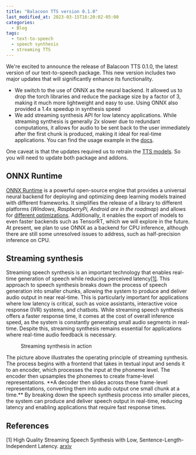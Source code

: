 ```yaml
---
title: "Balacoon TTS version 0.1.0"
last_modified_at: 2023-03-15T16:20:02-05:00
categories:
  - Blog
tags:
  - text-to-speech
  - speech synthesis
  - streaming TTS
---
```


We're excited to announce the release of Balacoon TTS 0.1.0,
the latest version of our text-to-speech package.
This new version includes two major updates that will significantly enhance its functionality.

* We switch to the use of ONNX as the neural backend. It allowed us to drop the torch libraries and reduce the package size by a factor of 3, making it much more lightweight and easy to use. Using ONNX also provided a 1.4x speedup in synthesis speed
* We add streaming synthesis API for low latency applications. While streaming synthesis is generally 2x slower due to redundant computations, it allows for audio to be sent back to the user immediately after the first chunk is produced, making it ideal for real-time applications. You can find the usage example in the [docs](https://balacoon.com/use/tts/package#running-streaming-synthesis).

One caveat is that the updates required us to retrain the [TTS models](https://huggingface.co/balacoon/tts).
So you will need to update both package and addons.

## ONNX Runtime

[ONNX Runtime](https://onnxruntime.ai/) is a powerful open-source engine that provides a universal neural backend
for deploying and optimizing deep learning models trained with different frameworks.
It simplifies the release of a library to different platforms
(*Windows, RaspberryPi, Android are in the roadmap*)
and allows for [different optimizations](https://fs-eire.github.io/onnxruntime/docs/performance/tune-performance.html).
Additionally, it enables the export of models to even faster backends such as TensorRT, which we will explore
in the future. At present, we plan to use ONNX as a backend for CPU inference,
although there are still some unresolved issues to address, such as half-precision inference on CPU.

## Streaming synthesis

Streaming speech synthesis is an important technology that enables real-time generation of speech while
reducing perceived latency[[1]](#1). This approach to speech synthesis breaks down the process of speech
generation into smaller chunks, allowing the system to produce and deliver audio output in near real-time.
This is particularly important for applications where low latency is critical, such as voice assistants,
interactive voice response (IVR) systems, and chatbots. While streaming speech synthesis offers a faster
response time, it comes at the cost of overall inference speed, as the system is constantly generating small
audio segments in real-time. Despite this, streaming synthesis remains essential for applications where
real-time audio feedback is necessary.
<figure style="width: 300px" class="align-center">
  <img src="{{ site.url }}{{ site.baseurl }}/assets/images/streaming_synthesis.png" alt="">
  <figcaption class="figure-caption text-center">Streaming synthesis in action</figcaption>
</figure>
The picture above illustrates the operating principle of streaming synthesis.
The process begins with a frontend that takes in textual input and sends it to an encoder,
which processes the input at the phoneme level.
The encoder then upsamples the phonemes to create frame-level representations.
**A decoder then slides across these frame-level representations,
converting them into audio output one small chunk at a time.**
By breaking down the speech synthesis process into smaller pieces,
the system can produce and deliver speech output in real-time,
reducing latency and enabling applications that require fast response times.

## References
<a id="1">[1]</a>
High Quality Streaming Speech Synthesis with Low, Sentence-Length-Independent Latency. [arxiv](https://arxiv.org/abs/2111.09052)
